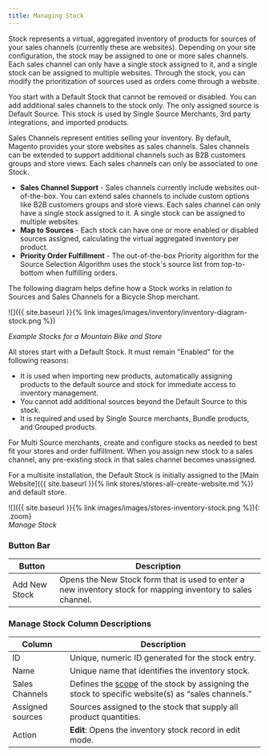 ```yaml
---
title: Managing Stock
---
```



Stock represents a virtual, aggregated inventory of products for sources of your sales channels (currently these are websites). Depending on your site configuration, the stock may be assigned to one or more sales channels. Each sales channel can only have a single stock assigned to it, and a single stock can be assigned to multiple websites. Through the stock, you can modify the prioritization of sources used as orders come through a website.

You start with a Default Stock that cannot be removed or disabled. You can add additional sales channels to the stock only. The only assigned source is Default Source. This stock is used by Single Source Merchants, 3rd party integrations, and imported products.

Sales Channels represent entities selling your inventory. By default, Magento provides your store websites as sales channels. Sales channels can be extended to support additional channels such as B2B customers groups and store views. Each sales channels can only be associated to one Stock.

* **Sales Channel Support** - Sales channels currently include websites out-of-the-box. You can extend sales channels to include custom options like B2B customers groups and store views. Each sales channel can only have a single stock assigned to it. A single stock can be assigned to multiple websites.
* **Map to Sources** - Each stock can have one or more enabled or disabled sources assigned, calculating the virtual aggregated inventory per product.
* **Priority Order Fulfillment** - The out-of-the-box Priority algorithm for the Source Selection Algorithm uses the stock's source list from top-to-bottom when fulfilling orders.

The following diagram helps define how a Stock works in relation to Sources and Sales Channels for a Bicycle Shop merchant.

![]({{ site.baseurl }}{% link images/images/inventory/inventory-diagram-stock.png %})

*Example Stocks for a Mountain Bike and Store*

All stores start with a Default Stock. It must remain "Enabled" for the following reasons:

* It is used when importing new products, automatically assigning products to the default source and stock for immediate access to inventory management.
* You cannot add additional sources beyond the Default Source to this stock.
* It is required and used by Single Source merchants, Bundle products, and Grouped products.

For Multi Source merchants, create and configure stocks as needed to best fit your stores and order fulfillment. When you assign new stock to a sales channel, any pre-existing stock in that sales channel becomes unassigned.

For a multisite installation, the Default Stock is initially assigned to the [Main Website]({{ site.baseurl }}{% link stores/stores-all-create-website.md %}) and default store.

![]({{ site.baseurl }}{% link images/images/stores-inventory-stock.png %}){: .zoom}  
*Manage Stock*

### Button Bar

|Button|Description|
|--|--|
|Add New Stock|Opens the New Stock form that is used to enter a new inventory stock for mapping inventory to sales channel.|

### Manage Stock Column Descriptions

|Column|Description|
|--|--|
|ID|Unique, numeric ID generated for the stock entry.|
|Name|Unique name that identifies the inventory stock.|
|Sales Channels|Defines the <a href="{{ site.baseurl }}{% link configuration/scope.md %}">scope</a> of the stock by assigning the stock to specific website(s) as “sales channels.”|
|Assigned sources|Sources assigned to the stock that supply all product quantities.|
|Action|**Edit**: Opens the inventory stock record in edit mode.|